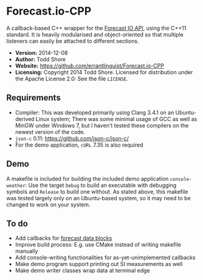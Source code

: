 Forecast.io-CPP
==============

A callback-based C++ wrapper for the [Forecast IO API](https://developer.forecast.io/), using the C++11 standard. It is heavily modularised and object-oriented so that multiple listeners can easily be attached to different sections.

* **Version:** 2014-12-08
* **Author:** Todd Shore
* **Website:** https://github.com/errantlinguist/Forecast.io-CPP
* **Licensing:** Copyright 2014 Todd Shore. Licensed for distribution under the Apache License 2.0: See the file `LICENSE`.

Requirements
---------------------------
* Compiler: This was developed primarily using Clang 3.4.1 on an Ubuntu-derived Linux system; There was some minimal usage of GCC as well as MinGW under Windows 7, but I haven't tested these compilers on the newest version of the code.
* `json-c` 0.11: https://github.com/json-c/json-c/
* For the demo application, `cURL` 7.35 is also required

Demo
---------------------------
A makefile is included for building the included demo application `console-weather`: Use the target `Debug` to build an executable with debugging symbols and `Release` to build one without. As stated above, this makefile was tested largely only on an Ubuntu-based system, so it may need to be changed to work on your system.


To do
---------------------------
* Add callbacks for [forecast data blocks](https://developer.forecast.io/docs/v2#data-blocks)
* Improve build process: E.g. use CMake instead of writing makefile manually
* Add console-writing functionalities for as-yet-unimplemented callbacks
* Make demo program support printing out SI measurements as well
* Make demo writer classes wrap data at terminal edge
